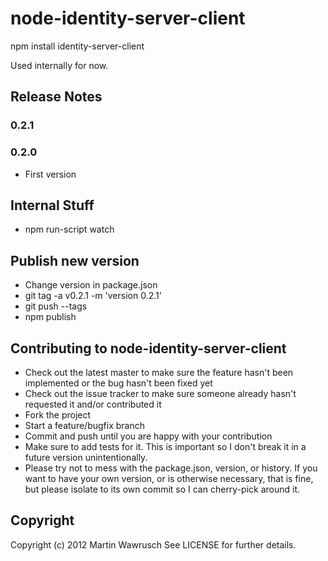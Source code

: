 node-identity-server-client
===========================

npm install identity-server-client

Used internally for now. 

## Release Notes

### 0.2.1

### 0.2.0

* First version

## Internal Stuff

* npm run-script watch

## Publish new version

* Change version in package.json
* git tag -a v0.2.1 -m 'version 0.2.1'
* git push --tags
* npm publish

## Contributing to node-identity-server-client
 
* Check out the latest master to make sure the feature hasn't been implemented or the bug hasn't been fixed yet
* Check out the issue tracker to make sure someone already hasn't requested it and/or contributed it
* Fork the project
* Start a feature/bugfix branch
* Commit and push until you are happy with your contribution
* Make sure to add tests for it. This is important so I don't break it in a future version unintentionally.
* Please try not to mess with the package.json, version, or history. If you want to have your own version, or is otherwise necessary, that is fine, but please isolate to its own commit so I can cherry-pick around it.

## Copyright

Copyright (c) 2012 Martin Wawrusch See LICENSE for
further details.


